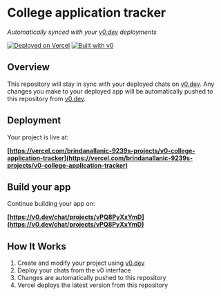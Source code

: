 # College application tracker

*Automatically synced with your [v0.dev](https://v0.dev) deployments*

[![Deployed on Vercel](https://img.shields.io/badge/Deployed%20on-Vercel-black?style=for-the-badge&logo=vercel)](https://vercel.com/brindanallanic-9239s-projects/v0-college-application-tracker)
[![Built with v0](https://img.shields.io/badge/Built%20with-v0.dev-black?style=for-the-badge)](https://v0.dev/chat/projects/vPQ8PyXxYmD)

## Overview

This repository will stay in sync with your deployed chats on [v0.dev](https://v0.dev).
Any changes you make to your deployed app will be automatically pushed to this repository from [v0.dev](https://v0.dev).

## Deployment

Your project is live at:

**[https://vercel.com/brindanallanic-9239s-projects/v0-college-application-tracker](https://vercel.com/brindanallanic-9239s-projects/v0-college-application-tracker)**

## Build your app

Continue building your app on:

**[https://v0.dev/chat/projects/vPQ8PyXxYmD](https://v0.dev/chat/projects/vPQ8PyXxYmD)**

## How It Works

1. Create and modify your project using [v0.dev](https://v0.dev)
2. Deploy your chats from the v0 interface
3. Changes are automatically pushed to this repository
4. Vercel deploys the latest version from this repository
